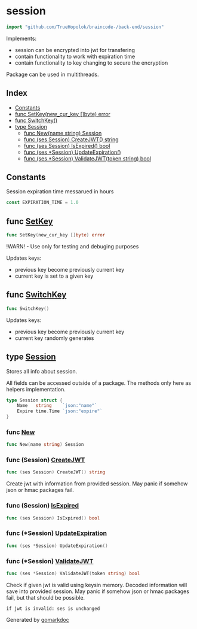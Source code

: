 <!-- Code generated by gomarkdoc. DO NOT EDIT -->

# session

```go
import "github.com/TrueHopolok/braincode-/back-end/session"
```

Implements:

- session can be encrypted into jwt for transfering
- contain functionality to work with expiration time
- contain functionality to key changing to secure the encryption

Package can be used in multithreads.

## Index

- [Constants](<#constants>)
- [func SetKey\(new\_cur\_key \[\]byte\) error](<#SetKey>)
- [func SwitchKey\(\)](<#SwitchKey>)
- [type Session](<#Session>)
  - [func New\(name string\) Session](<#New>)
  - [func \(ses Session\) CreateJWT\(\) string](<#Session.CreateJWT>)
  - [func \(ses Session\) IsExpired\(\) bool](<#Session.IsExpired>)
  - [func \(ses \*Session\) UpdateExpiration\(\)](<#Session.UpdateExpiration>)
  - [func \(ses \*Session\) ValidateJWT\(token string\) bool](<#Session.ValidateJWT>)


## Constants

<a name="EXPIRATION_TIME"></a>Session expiration time messarued in hours

```go
const EXPIRATION_TIME = 1.0
```

<a name="SetKey"></a>
## func [SetKey](<https://github.com/TrueHopolok/braincode-/blob/main/back-end/session/keys.go#L46>)

```go
func SetKey(new_cur_key []byte) error
```

\!WARN\! \- Use only for testing and debuging purposes

Updates keys:

- previous key become previously current key
- current key is set to a given key

<a name="SwitchKey"></a>
## func [SwitchKey](<https://github.com/TrueHopolok/braincode-/blob/main/back-end/session/keys.go#L33>)

```go
func SwitchKey()
```

Updates keys:

- previous key become previously current key
- current key randomly generates

<a name="Session"></a>
## type [Session](<https://github.com/TrueHopolok/braincode-/blob/main/back-end/session/session.go#L24-L27>)

Stores all info about session.

All fields can be accessed outside of a package. The methods only here as helpers implementation.

```go
type Session struct {
    Name   string    `json:"name"`
    Expire time.Time `json:"expire"`
}
```

<a name="New"></a>
### func [New](<https://github.com/TrueHopolok/braincode-/blob/main/back-end/session/session.go#L29>)

```go
func New(name string) Session
```



<a name="Session.CreateJWT"></a>
### func \(Session\) [CreateJWT](<https://github.com/TrueHopolok/braincode-/blob/main/back-end/session/jwt.go#L29>)

```go
func (ses Session) CreateJWT() string
```

Create jwt with information from provided session. May panic if somehow json or hmac packages fail.

<a name="Session.IsExpired"></a>
### func \(Session\) [IsExpired](<https://github.com/TrueHopolok/braincode-/blob/main/back-end/session/session.go#L37>)

```go
func (ses Session) IsExpired() bool
```



<a name="Session.UpdateExpiration"></a>
### func \(\*Session\) [UpdateExpiration](<https://github.com/TrueHopolok/braincode-/blob/main/back-end/session/session.go#L33>)

```go
func (ses *Session) UpdateExpiration()
```



<a name="Session.ValidateJWT"></a>
### func \(\*Session\) [ValidateJWT](<https://github.com/TrueHopolok/braincode-/blob/main/back-end/session/jwt.go#L45>)

```go
func (ses *Session) ValidateJWT(token string) bool
```

Check if given jwt is valid using keysin memory. Decoded information will save into provided session. May panic if somehow json or hmac packages fail, but that should be possible.

```
if jwt is invalid: ses is unchanged
```

Generated by [gomarkdoc](<https://github.com/princjef/gomarkdoc>)
